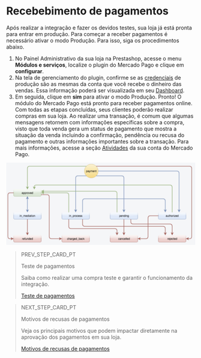 # Recebebimento de pagamentos

Após realizar a integração e fazer os devidos testes, sua loja já está pronta para entrar em produção. Para começar a receber pagamentos é necessário ativar o modo Produção. Para isso, siga os procedimentos abaixo.

1. No Painel Administrativo da sua loja na Prestashop, acesse o menu **Módulos e serviços**, localize o plugin do Mercado Pago e clique em **configurar**.
2. Na tela de gerenciamento do plugin, confirme se as [credenciais](https://www.mercadopago[FAKER][URL][DOMAIN]/developers/pt/guides/credentials/credentials) de produção são as mesmas da conta que você recebe o dinheiro das vendas. Essa informação poderá ser visualizada em seu [Dashboard](https://www.mercadopago[FAKER][URL][DOMAIN]/developers/pt/guides/additional-content/dashboard/introduction).
3. Em seguida, clique em **sim** para ativar o modo Produção. Pronto! O módulo do Mercado Pago está pronto para receber pagamentos online.
Com todas as etapas concluídas, seus clientes poderão realizar compras em sua loja. Ao realizar uma transação, é comum que algumas mensagens retornem com informações específicas sobre a compra, visto que toda venda gera um status de pagamento que mostra a situação da venda incluindo a confirmação, pendência ou recusa do pagamento e outras informações importantes sobre a transação.
Para mais informações, acesse a seção [Atividades](https://www.mercadopago[FAKER][URL][DOMAIN]/activities) da sua conta do Mercado Pago.

![Status de pagamento](/images/prestashop/status_pt.png)

> PREV_STEP_CARD_PT
>
> Teste de pagamentos
>
> Saiba como realizar uma compra teste e garantir o funcionamento da integração.
>
> [Teste de pagamentos](/developers/pt/docs/prestashop/integration-test)

> NEXT_STEP_CARD_PT
>
> Motivos de recusas de pagamentos
>
> Veja os principais motivos que podem impactar diretamente na aprovação dos pagamentos em sua loja. 
>
> [Motivos de recusas de pagamentos](/developers/pt/docs/prestashop/reasons-for-refusals)